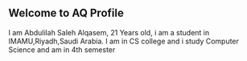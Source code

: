 ## Welcome to AQ Profile 

I am Abdulilah Saleh Alqasem, 21 Years old, i am a student in IMAMU,Riyadh,Saudi Arabia.
I am in CS college and i study Computer Science and am in 4th semester 



